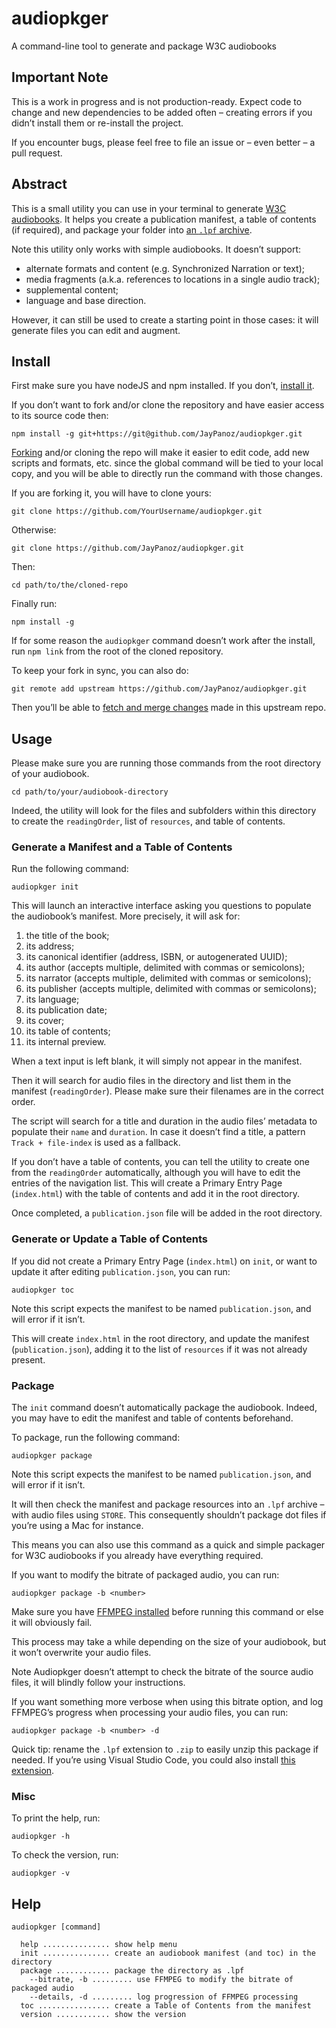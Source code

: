 # audiopkger

A command-line tool to generate and package W3C audiobooks

## Important Note

This is a work in progress and is not production-ready. Expect code to change and new dependencies to be added often – creating errors if you didn’t install them or re-install the project.

If you encounter bugs, please feel free to file an issue or – even better – a pull request.

## Abstract

This is a small utility you can use in your terminal to generate [W3C audiobooks](https://www.w3.org/TR/audiobooks/). It helps you create a publication manifest, a table of contents (if required), and package your folder into [an `.lpf` archive](https://www.w3.org/TR/lpf/).

Note this utility only works with simple audiobooks. It doesn’t support:

- alternate formats and content (e.g. Synchronized Narration or text);
- media fragments (a.k.a. references to locations in a single audio track);
- supplemental content;
- language and base direction.

However, it can still be used to create a starting point in those cases: it will generate files you can edit and augment.

## Install

First make sure you have nodeJS and npm installed. If you don’t, [install it](https://nodejs.org/).

If you don’t want to fork and/or clone the repository and have easier access to its source code then:

```
npm install -g git+https://git@github.com/JayPanoz/audiopkger.git
```

[Forking](https://help.github.com/en/github/getting-started-with-github/fork-a-repo) and/or cloning the repo will make it easier to edit code, add new scripts and formats, etc. since the global command will be tied to your local copy, and you will be able to directly run the command with those changes.

If you are forking it, you will have to clone yours:

```
git clone https://github.com/YourUsername/audiopkger.git
```

Otherwise: 

```
git clone https://github.com/JayPanoz/audiopkger.git
```

Then:

```
cd path/to/the/cloned-repo
```

Finally run:

```
npm install -g
```

If for some reason the `audiopkger` command doesn’t work after the install, run `npm link` from the root of the cloned repository.

To keep your fork in sync, you can also do:

```
git remote add upstream https://github.com/JayPanoz/audiopkger.git
```

Then you’ll be able to [fetch and merge changes](https://help.github.com/en/github/collaborating-with-issues-and-pull-requests/syncing-a-fork) made in this upstream repo.

## Usage

Please make sure you are running those commands from the root directory of your audiobook.

```
cd path/to/your/audiobook-directory
```

Indeed, the utility will look for the files and subfolders within this directory to create the `readingOrder`, list of `resources`, and table of contents.

### Generate a Manifest and a Table of Contents

Run the following command:

```
audiopkger init
```

This will launch an interactive interface asking you questions to populate the audiobook’s manifest. More precisely, it will ask for:

1. the title of the book;
2. its address;
3. its canonical identifier (address, ISBN, or autogenerated UUID);
4. its author (accepts multiple, delimited with commas or semicolons);
5. its narrator (accepts multiple, delimited with commas or semicolons);
6. its publisher (accepts multiple, delimited with commas or semicolons);
7. its language;
8. its publication date;
9. its cover;
10. its table of contents;
11. its internal preview.

When a text input is left blank, it will simply not appear in the manifest.

Then it will search for audio files in the directory and list them in the manifest (`readingOrder`). Please make sure their filenames are in the correct order.

The script will search for a title and duration in the audio files’ metadata to populate their `name` and `duration`. In case it doesn’t find a title, a pattern `Track + file-index` is used as a fallback.

If you don’t have a table of contents, you can tell the utility to create one from the `readingOrder` automatically, although you will have to edit the entries of the navigation list. This will create a Primary Entry Page (`index.html`) with the table of contents and add it in the root directory.

Once completed, a `publication.json` file will be added in the root directory.

### Generate or Update a Table of Contents

If you did not create a Primary Entry Page (`index.html`) on `init`, or want to update it after editing `publication.json`, you can run:

```
audiopkger toc
```

Note this script expects the manifest to be named `publication.json`, and will error if it isn’t.

This will create `index.html` in the root directory, and update the manifest (`publication.json`), adding it to the list of `resources` if it was not already present.

### Package

The `init` command doesn’t automatically package the audiobook. Indeed, you may have to edit the manifest and table of contents beforehand.

To package, run the following command: 

```
audiopkger package
```

Note this script expects the manifest to be named `publication.json`, and will error if it isn’t.

It will then check the manifest and package resources into an `.lpf` archive – with audio files using `STORE`. This consequently shouldn’t package dot files if you’re using a Mac for instance.

This means you can also use this command as a quick and simple packager for W3C audiobooks if you already have everything required.

If you want to modify the bitrate of packaged audio, you can run:

```
audiopkger package -b <number>
```

Make sure you have [FFMPEG installed](https://github.com/fluent-ffmpeg/node-fluent-ffmpeg/wiki) before running this command or else it will obviously fail.

This process may take a while depending on the size of your audiobook, but it won’t overwrite your audio files.

Note Audiopkger doesn’t attempt to check the bitrate of the source audio files, it will blindly follow your instructions.

If you want something more verbose when using this bitrate option, and log FFMPEG’s progress when processing your audio files, you can run:

```
audiopkger package -b <number> -d
```

Quick tip: rename the `.lpf` extension to `.zip` to easily unzip this package if needed. If you’re using Visual Studio Code, you could also install [this extension](https://github.com/JayPanoz/vscode-zipexplorer).

### Misc

To print the help, run:

```
audiopkger -h
```

To check the version, run:

```
audiopkger -v
```

## Help

```
audiopkger [command]

  help ............... show help menu
  init ............... create an audiobook manifest (and toc) in the directory
  package ............ package the directory as .lpf
    --bitrate, -b ......... use FFMPEG to modify the bitrate of packaged audio
    --details, -d ......... log progression of FFMPEG processing
  toc ................ create a Table of Contents from the manifest
  version ............ show the version
```